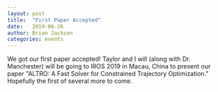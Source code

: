 ```yaml
---
layout: post
title:  "First Paper Accepted"
date:   2019-06-26
author: Brian Jackson
categories: events 
---
```


We got our first paper accepted! Taylor and I will (along with Dr. Manchester) will be going to IROS 2019 in Macau, China to present our paper "ALTRO: A Fast Solver for Constrained Trajectory Optimization." Hopefully the first of several more to come.
